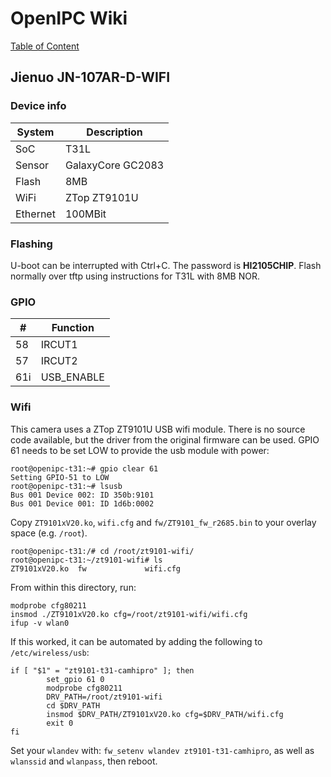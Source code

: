 # OpenIPC Wiki
[Table of Content](../README.md)

Jienuo JN-107AR-D-WIFI
--------------------

### Device info

| System | Description                            |
|--------|----------------------------------------|
| SoC      | T31L                                 |
| Sensor   | GalaxyCore GC2083                    |
| Flash    | 8MB                                  |
| WiFi     | ZTop ZT9101U                         |
| Ethernet | 100MBit                              |

### Flashing
U-boot can be interrupted with Ctrl+C. The password is **HI2105CHIP**. Flash normally over tftp using instructions for T31L with 8MB NOR.

### GPIO
| #      | Function           |
|--------|--------------------|
| 58     | IRCUT1             |
| 57     | IRCUT2             |
| 61i    | USB_ENABLE         |

### Wifi

This camera uses a ZTop ZT9101U USB wifi module. There is no source code available, but the driver from the original firmware can be used.
GPIO 61 needs to be set LOW to provide the usb module with power:
```
root@openipc-t31:~# gpio clear 61
Setting GPIO-51 to LOW
root@openipc-t31:~# lsusb
Bus 001 Device 002: ID 350b:9101
Bus 001 Device 001: ID 1d6b:0002
```

Copy `ZT9101xV20.ko`, `wifi.cfg` and `fw/ZT9101_fw_r2685.bin` to your overlay space (e.g. `/root`).
```
root@openipc-t31:/# cd /root/zt9101-wifi/
root@openipc-t31:~/zt9101-wifi# ls
ZT9101xV20.ko  fw             wifi.cfg
```
From within this directory, run:
```
modprobe cfg80211
insmod ./ZT9101xV20.ko cfg=/root/zt9101-wifi/wifi.cfg
ifup -v wlan0
```

If this worked, it can be automated by adding the following to `/etc/wireless/usb`:
```
if [ "$1" = "zt9101-t31-camhipro" ]; then
        set_gpio 61 0
        modprobe cfg80211
        DRV_PATH=/root/zt9101-wifi
        cd $DRV_PATH
        insmod $DRV_PATH/ZT9101xV20.ko cfg=$DRV_PATH/wifi.cfg
        exit 0
fi
```
Set your `wlandev` with: `fw_setenv wlandev zt9101-t31-camhipro`, as well as `wlanssid` and `wlanpass`, then reboot.
